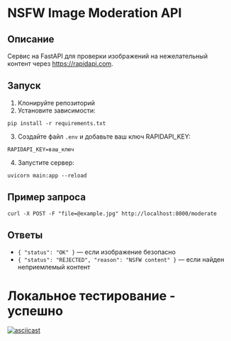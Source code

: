 # NSFW Image Moderation API

## Описание
Сервис на FastAPI для проверки изображений на нежелательный контент через https://rapidapi.com.

## Запуск
1. Клонируйте репозиторий
2. Установите зависимости:
```
pip install -r requirements.txt
```
3. Создайте файл `.env` и добавьте ваш ключ RAPIDAPI_KEY:
```
RAPIDAPI_KEY=ваш_ключ
```
4. Запустите сервер:
```
uvicorn main:app --reload
```

## Пример запроса
```
curl -X POST -F "file=@example.jpg" http://localhost:8000/moderate
```

## Ответы
- `{ "status": "OK" }` — если изображение безопасно
- `{ "status": "REJECTED", "reason": "NSFW content" }` — если найден неприемлемый контент

# Локальное тестирование - успешно


[![asciicast](https://asciinema.org/a/RsFRtC3B03O2VfVsnKlmpq0pb.svg)](https://asciinema.org/a/RsFRtC3B03O2VfVsnKlmpq0pb)
